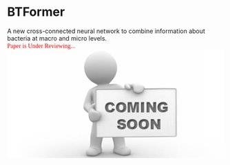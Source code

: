 # BTFormer
A new cross-connected neural network to combine information about bacteria at macro and micro levels.
<br>
<span style="font-family: 'Times New Roman', Times, serif; font-size: 14px; color: red;">Paper is Under Reviewing...</span>
<img src="coming_soon.png" width="520">
